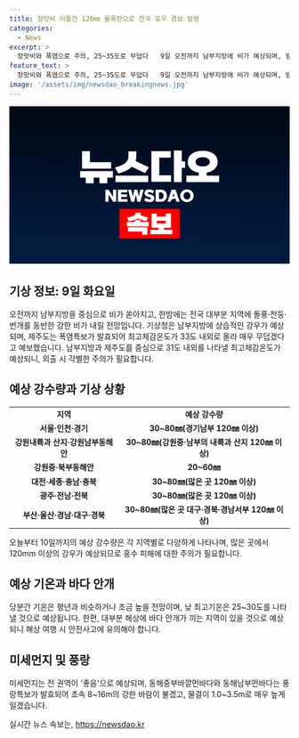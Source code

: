 ```yaml
---
title: 장맛비 이틀간 120㎜ 물폭탄으로 전국 호우 경보 발령
categories:
  - News
excerpt: >
  장맛비와 폭염으로 주의, 25~35도로 무덥다   9일 오전까지 남부지방에 비가 예상되며, 밤에는 전국에 돌풍, 천둥, 번개와 함께 강한 비가 내릴 것으로 예상된다. 출근 및 외출 시 옷차림과 꾸준한 수분보충이 필요하다. 특히, 제주도는 폭염특보가 발효되어 33도로 매우 무덥겠으니 주의가 필요하다. 강수량은 각 지역마다 상이하나, 강한 비가 소강 상태를 보일 것으로 예상된다. 기온은 평년과 유사하지만, 체감온도로는 25~35도로 폭염특보가 발효 중이니 무덥다. 또한, 바다 안개와 풍랑특보가 발효 중이니 해상 안전에 유의해야 한다.
feature_text: >
  장맛비와 폭염으로 주의, 25~35도로 무덥다   9일 오전까지 남부지방에 비가 예상되며, 밤에는 전국에 돌풍, 천둥, 번개와 함께 강한 비가 내릴 것으로 예상된다. 출근 및 외출 시 옷차림과 꾸준한 수분보충이 필요하다. 특히, 제주도는 폭염특보가 발효되어 33도로 매우 무덥겠으니 주의가 필요하다. 강수량은 각 지역마다 상이하나, 강한 비가 소강 상태를 보일 것으로 예상된다. 기온은 평년과 유사하지만, 체감온도로는 25~35도로 폭염특보가 발효 중이니 무덥다. 또한, 바다 안개와 풍랑특보가 발효 중이니 해상 안전에 유의해야 한다.
image: '/assets/img/newsdao_breakingnews.jpg'
---
```


<p><img src="/assets/img/newsdao_breakingnews.jpg" alt="ranknews 속보" /></p>

<h2 data-ke-size="size26">기상 정보: 9일 화요일</h2>

<p data-ke-size="size16">오전까지 남부지방을 중심으로 비가 쏟아지고, 한밤에는 전국 대부분 지역에 돌풍·천둥·번개를 동반한 강한 비가 내릴 전망입니다. 기상청은 남부지방에 상습적인 강우가 예상되며, 제주도는 폭염특보가 발효되어 최고체감온도가 33도 내외로 올라 매우 무덥겠다고 예보했습니다. 남부지방과 제주도를 중심으로 31도 내외를 나타낼 최고체감온도가 예상되니, 외출 시 각별한 주의가 필요합니다.</p>

<h2 data-ke-size="size26">예상 강수량과 기상 상황</h2>

<table>
  <tr>
    <td style="text-align: center; height: 17px;"><b>지역</b></td>
    <td style="text-align: center; height: 17px;"><b>예상 강수량</b></td>
  </tr>
  <tr>
    <td style="text-align: center; height: 17px;"><b>서울·인천·경기</b></td>
    <td style="text-align: center; height: 17px;"><b>30~80㎜(경기남부 120㎜ 이상)</b></td>
  </tr>
  <tr>
    <td style="text-align: center; height: 17px;"><b>강원내륙과 산지·강원남부동해안</b></td>
    <td style="text-align: center; height: 17px;"><b>30~80㎜(강원중·남부의 내륙과 산지 120㎜ 이상)</b></td>
  </tr>
  <tr>
    <td style="text-align: center; height: 17px;"><b>강원중·북부동해안</b></td>
    <td style="text-align: center; height: 17px;"><b>20~60㎜</b></td>
  </tr>
  <tr>
    <td style="text-align: center; height: 17px;"><b>대전·세종·충남·충북</b></td>
    <td style="text-align: center; height: 17px;"><b>30~80㎜(많은 곳 120㎜ 이상)</b></td>
  </tr>
  <tr>
    <td style="text-align: center; height: 17px;"><b>광주·전남·전북</b></td>
    <td style="text-align: center; height: 17px;"><b>30~80㎜(많은 곳 120㎜ 이상)</b></td>
  </tr>
  <tr>
    <td style="text-align: center; height: 17px;"><b>부산·울산·경남·대구·경북</b></td>
    <td style="text-align: center; height: 17px;"><b>30~80㎜(많은 곳 대구·경북·경남서부 120㎜ 이상)</b></td>
  </tr>
</table>

<p data-ke-size="size16">오늘부터 10일까지의 예상 강수량은 각 지역별로 다양하게 나타나며, 많은 곳에서 120mm 이상의 강우가 예상되므로 홍수 피해에 대한 주의가 필요합니다.</p>

<h2 data-ke-size="size26">예상 기온과 바다 안개</h2>

<p data-ke-size="size16">당분간 기온은 평년과 비슷하거나 조금 높을 전망이며, 낮 최고기온은 25~30도를 나타낼 것으로 예상됩니다. 한편, 대부분 해상에 바다 안개가 끼는 지역이 있을 것으로 예상되니 해상 여행 시 안전사고에 유의해야 합니다.</p>

<h2 data-ke-size="size26">미세먼지 및 풍랑</h2>

<p data-ke-size="size16">미세먼지는 전 권역이 '좋음'으로 예상되며, 동해중부바깥먼바다와 동해남부먼바다는 풍랑특보가 발효되어 초속 8~16m의 강한 바람이 불겠고, 물결이 1.0~3.5m로 매우 높게 일겠습니다.</p>
실시간 뉴스 속보는, <a href="https://newsdao.kr" rel="dofollow">https://newsdao.kr</a>


